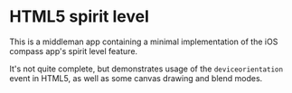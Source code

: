 HTML5 spirit level
===

This is a middleman app containing a minimal implementation of the iOS compass app's spirit level feature.

It's not quite complete, but demonstrates usage of the `deviceorientation` event
in HTML5, as well as some canvas drawing and blend modes.

